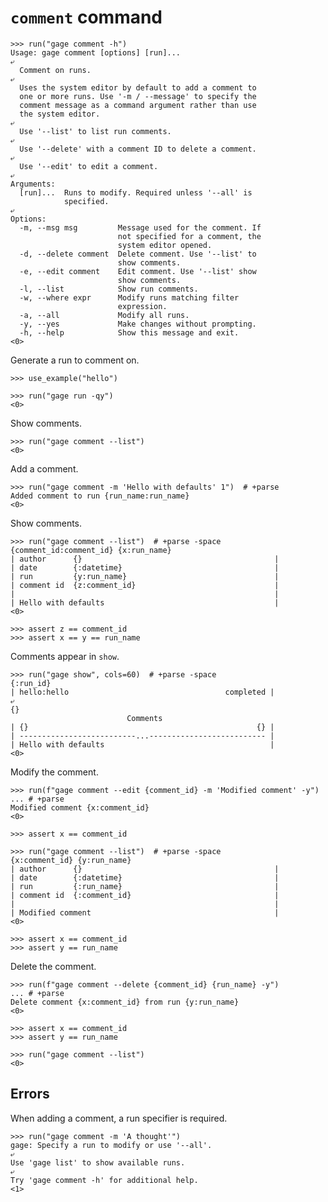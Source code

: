 # `comment` command

    >>> run("gage comment -h")
    Usage: gage comment [options] [run]...
    ⤶
      Comment on runs.
    ⤶
      Uses the system editor by default to add a comment to
      one or more runs. Use '-m / --message' to specify the
      comment message as a command argument rather than use
      the system editor.
    ⤶
      Use '--list' to list run comments.
    ⤶
      Use '--delete' with a comment ID to delete a comment.
    ⤶
      Use '--edit' to edit a comment.
    ⤶
    Arguments:
      [run]...  Runs to modify. Required unless '--all' is
                specified.
    ⤶
    Options:
      -m, --msg msg         Message used for the comment. If
                            not specified for a comment, the
                            system editor opened.
      -d, --delete comment  Delete comment. Use '--list' to
                            show comments.
      -e, --edit comment    Edit comment. Use '--list' show
                            show comments.
      -l, --list            Show run comments.
      -w, --where expr      Modify runs matching filter
                            expression.
      -a, --all             Modify all runs.
      -y, --yes             Make changes without prompting.
      -h, --help            Show this message and exit.
    <0>

Generate a run to comment on.

    >>> use_example("hello")

    >>> run("gage run -qy")
    <0>

Show comments.

    >>> run("gage comment --list")
    <0>

Add a comment.

    >>> run("gage comment -m 'Hello with defaults' 1")  # +parse
    Added comment to run {run_name:run_name}
    <0>

Show comments.

    >>> run("gage comment --list")  # +parse -space
    {comment_id:comment_id} {x:run_name}
    | author      {}                                           |
    | date        {:datetime}                                  |
    | run         {y:run_name}                                 |
    | comment id  {z:comment_id}                               |
    |                                                          |
    | Hello with defaults                                      |
    <0>

    >>> assert z == comment_id
    >>> assert x == y == run_name

Comments appear in `show`.

    >>> run("gage show", cols=60)  # +parse -space
    {:run_id}
    | hello:hello                                   completed |
    ⤶
    {}
                              Comments
    | {}                                                   {} |
    | --------------------------...-------------------------- |
    | Hello with defaults                                     |
    <0>

Modify the comment.

    >>> run(f"gage comment --edit {comment_id} -m 'Modified comment' -y")
    ... # +parse
    Modified comment {x:comment_id}
    <0>

    >>> assert x == comment_id

    >>> run("gage comment --list")  # +parse -space
    {x:comment_id} {y:run_name}
    | author      {}                                           |
    | date        {:datetime}                                  |
    | run         {:run_name}                                  |
    | comment id  {:comment_id}                                |
    |                                                          |
    | Modified comment                                         |
    <0>

    >>> assert x == comment_id
    >>> assert y == run_name

Delete the comment.

    >>> run(f"gage comment --delete {comment_id} {run_name} -y")
    ... # +parse
    Delete comment {x:comment_id} from run {y:run_name}
    <0>

    >>> assert x == comment_id
    >>> assert y == run_name

    >>> run("gage comment --list")
    <0>

## Errors

When adding a comment, a run specifier is required.

    >>> run("gage comment -m 'A thought'")
    gage: Specify a run to modify or use '--all'.
    ⤶
    Use 'gage list' to show available runs.
    ⤶
    Try 'gage comment -h' for additional help.
    <1>
